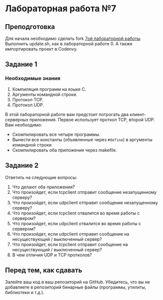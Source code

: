 # Лабораторная работа №7

## Преподготовка

Для начала необходимо сделать fork [7ой лабораторной работы](https://github.com/IpovsOperatingSystems/Lab7). Выполнить update.sh, как в лабораторной работе 0. А также импортировать проект в Codenvy.

## Задание 1

### Необходимые знания

1. Компиляция программ на языке С.
2. Аргументы командной строки.
3. Протокол TCP.
4. Протокол UDP.

В этой лабораторной работе вам предстоит потрогать два клиент-серверных приложения. Первое использует проткол TCP, второй UDP. Вам необходимо:

* Скомпилировать все четыре программы.
* Вынести все константы (объявленные через `#define`) в аргументы командной строки.
* Скомпилировать оба приложения через makefile.

## Задание 2

Ответить на следующие вопросы:

1. Что делают оба приложения?
2. Что произойдет, если tcpclient отправит сообщение незапущенному серверу?
3. Что произойдет, если udpclient отправит сообщение незапущенному серверу? 
4. Что произойдет, если tcpclient отвалится во время работы с сервером?
5. Что произойдет, если udpclient отвалится во время работы с сервером?
6. Что произойдет, если udpclient отправит сообщение на несуществующий / выключенный сервер?
7. Что произойдет, если tcpclient отправит сообщение на несуществующий / выключенный сервер?
8. В чем отличия UDP и TCP протколов?

## Перед тем, как сдавать

Залейте ваш код в ваш репозиторий на GitHub. Убедитесь, что вы не добавляете в репозиторий бинарные файлы (программы, утилиты, библиотеки и т.д.).
